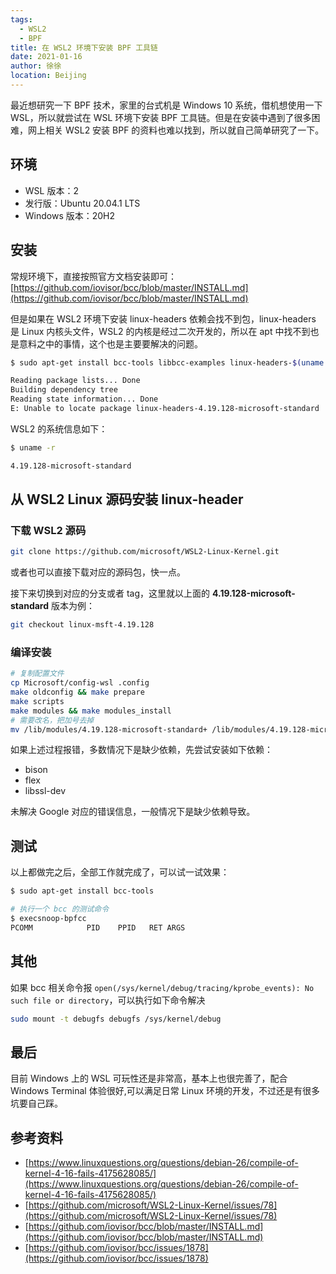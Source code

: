 ```yaml
---
tags: 
  - WSL2
  - BPF
title: 在 WSL2 环境下安装 BPF 工具链
date: 2021-01-16
author: 徐徐
location: Beijing 
---
```


最近想研究一下 BPF 技术，家里的台式机是 Windows 10 系统，借机想使用一下 WSL，所以就尝试在 WSL 环境下安装 BPF 工具链。但是在安装中遇到了很多困难，网上相关 WSL2 安装 BPF 的资料也难以找到，所以就自己简单研究了一下。

## 环境

* WSL 版本：2
* 发行版：Ubuntu 20.04.1 LTS
* Windows 版本：20H2

## 安装

常规环境下，直接按照官方文档安装即可：[https://github.com/iovisor/bcc/blob/master/INSTALL.md](https://github.com/iovisor/bcc/blob/master/INSTALL.md)

但是如果在 WSL2 环境下安装 linux-headers 依赖会找不到包，linux-headers 是 Linux 内核头文件，WSL2 的内核是经过二次开发的，所以在 apt 中找不到也是意料之中的事情，这个也是主要要解决的问题。

```sh
$ sudo apt-get install bcc-tools libbcc-examples linux-headers-$(uname -r)

Reading package lists... Done
Building dependency tree
Reading state information... Done
E: Unable to locate package linux-headers-4.19.128-microsoft-standard
```

WSL2 的系统信息如下：

```sh
$ uname -r

4.19.128-microsoft-standard
```

## 从 WSL2 Linux 源码安装 linux-header

### 下载 WSL2 源码

```sh
git clone https://github.com/microsoft/WSL2-Linux-Kernel.git
```

或者也可以直接下载对应的源码包，快一点。

接下来切换到对应的分支或者 tag，这里就以上面的 **4.19.128-microsoft-standard** 版本为例：

```sh
git checkout linux-msft-4.19.128
```

### 编译安装

```sh
# 复制配置文件
cp Microsoft/config-wsl .config
make oldconfig && make prepare
make scripts
make modules && make modules_install
# 需要改名，把加号去掉
mv /lib/modules/4.19.128-microsoft-standard+ /lib/modules/4.19.128-microsoft-standard 
```

如果上述过程报错，多数情况下是缺少依赖，先尝试安装如下依赖：

* bison
* flex
* libssl-dev

未解决 Google 对应的错误信息，一般情况下是缺少依赖导致。

## 测试

以上都做完之后，全部工作就完成了，可以试一试效果：

```sh
$ sudo apt-get install bcc-tools

# 执行一个 bcc 的测试命令
$ execsnoop-bpfcc
PCOMM            PID    PPID   RET ARGS
```

## 其他

如果 bcc 相关命令报 `open(/sys/kernel/debug/tracing/kprobe_events): No such file or directory`，可以执行如下命令解决

```sh
sudo mount -t debugfs debugfs /sys/kernel/debug
```

## 最后

目前 Windows 上的 WSL 可玩性还是非常高，基本上也很完善了，配合 Windows Terminal 体验很好,可以满足日常 Linux 环境的开发，不过还是有很多坑要自己踩。

## 参考资料

* [https://www.linuxquestions.org/questions/debian-26/compile-of-kernel-4-16-fails-4175628085/](https://www.linuxquestions.org/questions/debian-26/compile-of-kernel-4-16-fails-4175628085/)
* [https://github.com/microsoft/WSL2-Linux-Kernel/issues/78](https://github.com/microsoft/WSL2-Linux-Kernel/issues/78)
* [https://github.com/iovisor/bcc/blob/master/INSTALL.md](https://github.com/iovisor/bcc/blob/master/INSTALL.md)
* [https://github.com/iovisor/bcc/issues/1878](https://github.com/iovisor/bcc/issues/1878)
